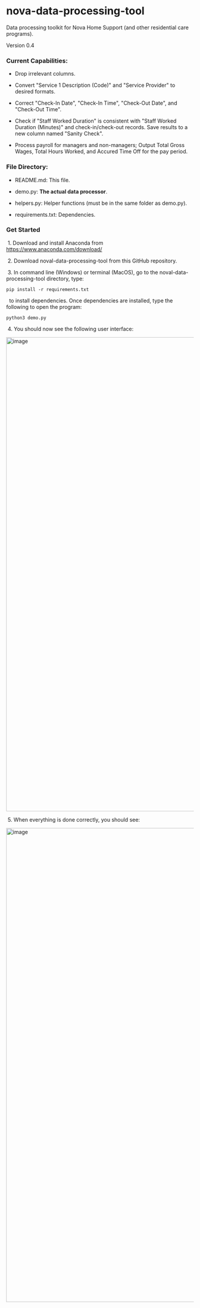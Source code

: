 # nova-data-processing-tool

Data processing toolkit for Nova Home Support (and other residential care programs).

Version 0.4

### Current Capabilities:
* Drop irrelevant columns.

* Convert "Service 1 Description (Code)" and "Service Provider" to desired formats.

* Correct "Check-In Date", "Check-In Time", "Check-Out Date", and "Check-Out Time".

* Check if "Staff Worked Duration" is consistent with "Staff Worked Duration (Minutes)" and check-in/check-out records. 
Save results to a new column named "Sanity Check".

* Process payroll for managers and non-managers; Output Total Gross Wages,	Total Hours Worked, and	Accured Time Off for the pay period. 

### File Directory:

  * README.md: This file.
    
  * demo.py: **The actual data processor**.
  
  * helpers.py: Helper functions (must be in the same folder as demo.py).
  
  * requirements.txt: Dependencies.


### Get Started

&nbsp;1. Download and install Anaconda from https://www.anaconda.com/download/

&nbsp;2. Download noval-data-processing-tool from this GitHub repository. 

&nbsp;3. In command line (Windows) or terminal (MacOS), go to the noval-data-processing-tool directory, type:

```shell
pip install -r requirements.txt
```

&nbsp; to install dependencies. Once dependencies are installed, type the following to open the program:

```shell
python3 demo.py
```

&nbsp;4. You should now see the following user interface:

<img width="1274" alt="image" src="https://user-images.githubusercontent.com/29806214/235276733-6665ad76-508a-4b72-9212-4646e7747d48.png">

&nbsp;5. When everything is done correctly, you should see:

<img width="1274" alt="image" src="https://user-images.githubusercontent.com/29806214/235276722-f509baa5-b5a2-49b4-b492-9af84ff9169d.png">

